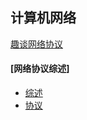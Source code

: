 ## 计算机网络
[趣谈网络协议](https://time.geekbang.org/column/intro/100007101?tab=catalog)

#### [网络协议综述]
- [综述](./overview/overview.md)
- [协议](./overview/agreement.md)
